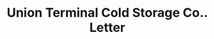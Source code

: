 ---
doi: 10.7916/D8SR0BJ2
date_other: '1927'
date_other_textual: '1927'
form: correspondence
genre:
- Letters (correspondence)
name:
- Union Terminal Cold Storage Co.
object_in_context_url: https://biggert.cul.columbia.edu/items/view/ave_biggert_01138
subject_hierarchical_geographic:
- New York, New York, United States
subject_name:
- Union Terminal Cold Storage Co.
title: Union Terminal Cold Storage Co.. Letter
sort_title: Union Terminal Cold Storage Co.. Letter
call_number: ave_biggert_01138
coordinates:
- 40.71277777777778,-74.00583333333333
pid: ave_biggert_01138
identifiers: ave_biggert_01138
thumbnail: https://derivativo-1.library.columbia.edu/iiif/2/ldpd:344840/full/!256,256/0/native.jpg
permalink: /biggert/ave_biggert_01138/
layout: iiif-image-page
---